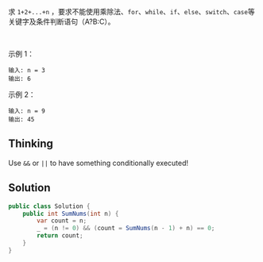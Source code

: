 求 `1+2+...+n` ，要求不能使用乘除法、`for`、`while`、`if`、`else`、`switch`、`case`等关键字及条件判断语句（A?B:C）。

 

示例 1：
```
输入: n = 3
输出: 6
```
示例 2：

```
输入: n = 9
输出: 45
```

## Thinking

Use `&&` or `||` to have something conditionally executed!

## Solution

```c#
public class Solution {
    public int SumNums(int n) {
        var count = n;
        _ = (n != 0) && (count = SumNums(n - 1) + n) == 0;
        return count;
    }
}

```